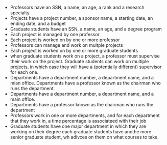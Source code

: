 * Professors have an SSN, a name, an age, a rank and a research specialty
* Projects have a project number, a sponsor name, a starting date, an ending
  date, and a budget
* Graduate students have an SSN, a name, an age, and a degree program
* Each project is managed by one professor
* Each project is worked on by one or more professor
* Professors can manage and work on multple projects
* Each project is worked on by one or more graduate students
* when graduate students work on a project, a professor must supervise their
  work on the project. Graduate students can work on multiple projects, in which
 case they will have a (potentially different) supervisor for each one.
* Departments have a department number, a department name, and a mian office.
Departments have a professor known as the chairman who runs the department.
* Departments have a department number, a department name, and a main office.
* Departments have a professor known as the chairman who runs the department
* Professors work in one or more departments, and for each department that they
  work in, a time percentage is associateed with their job
* Graduate students have one major department in which they are working on their
  degree each graduate students have anothe more senior graduate student, wh
adivces on them on what courses to take.
